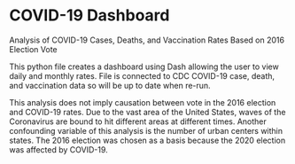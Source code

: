 # COVID-19 Dashboard
Analysis of COVID-19 Cases, Deaths, and Vaccination Rates Based on 2016 Election Vote

This python file creates a dashboard using Dash allowing the user to view daily and monthly rates. File is connected to CDC COVID-19 case, death, and vaccination data so will be up to date when re-run.

This analysis does not imply causation between vote in the 2016 election and COVID-19 rates. Due to the vast area of the United States, waves of the Coronavirus are bound to hit different areas at different times. Another confounding variable of this analysis is the number of urban centers within states. The 2016 election was chosen as a basis because the 2020 election was affected by COVID-19.
